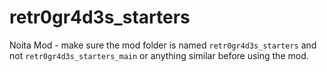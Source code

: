 # retr0gr4d3s_starters
Noita Mod - make sure the mod folder is named `retr0gr4d3s_starters` and not `retr0gr4d3s_starters_main` or anything similar before using the mod.
